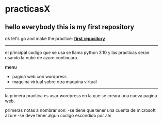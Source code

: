 # practicasX
## hello everybody this is my first repository
ok let's go and make the practice:
**[first repository](https://github.com/JoseJuML/practicasX.git)**

--------------------------------------------------
el principal codigo que se usa se llama python 3.10 y las practicas seran usando la nube de azure
continuara...

**menu**

* pagina web con wordpress
* maquina virtual sobre otra maquina virtual


------------------------------------------------
la primera practica es usar wordpress en la que se creara una nueva pagina web.

primeras notas a nombrar son:
-se tiene que tener una cuenta de microsoft azure
-se deve tener algun codigo escondido por ahi